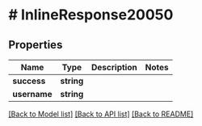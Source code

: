 # # InlineResponse20050

## Properties

Name | Type | Description | Notes
------------ | ------------- | ------------- | -------------
**success** | **string** |  |
**username** | **string** |  |

[[Back to Model list]](../../README.md#models) [[Back to API list]](../../README.md#endpoints) [[Back to README]](../../README.md)
